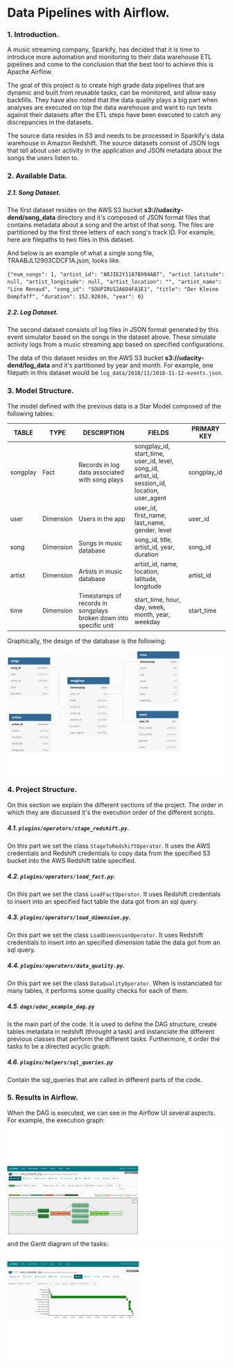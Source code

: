 # Data Pipelines with Airflow.
### 1. Introduction.

A music streaming company, Sparkify, has decided that it is time to introduce more automation and monitoring to their data warehouse ETL pipelines and come to the conclusion that the best tool to achieve this is Apache Airflow.

The goal of this project is to create high grade data pipelines that are dynamic and built from reusable tasks, can be monitored, and allow easy backfills. They have also noted that the data quality plays a big part when analyses are executed on top the data warehouse and want to run tests against their datasets after the ETL steps have been executed to catch any discrepancies in the datasets.

The source data resides in S3 and needs to be processed in Sparkify's data warehouse in Amazon Redshift. The source datasets consist of JSON logs that tell about user activity in the application and JSON metadata about the songs the users listen to.

### 2. Available Data.

##### 2.1. Song Dataset.

The first dataset resides on the AWS S3 bucket **s3://udacity-dend/song_data** directory and it's composed of JSON format files that contains metadata about a song and the artist of that song. The files are partitioned by the first three letters of each song's track ID. For example, here are filepaths to two files in this dataset.

And below is an example of what a single song file, TRAABJL12903CDCF1A.json, looks like.

`{"num_songs": 1, "artist_id": "ARJIE2Y1187B994AB7", "artist_latitude": null, "artist_longitude": null, "artist_location": "", "artist_name": "Line Renaud", "song_id": "SOUPIRU12A6D4FA1E1", "title": "Der Kleine Dompfaff", "duration": 152.92036, "year": 0}`

##### 2.2. Log Dataset.

The second dataset consists of log files in JSON format generated by this event simulator based on the songs in the dataset above. These simulate activity logs from a music streaming app based on specified configurations.

The data of this dataset resides on the AWS S3 bucket **s3://udacity-dend/log_data** and it's partitioned by year and month. For example, one filepath in this dataset would be `log_data/2018/11/2018-11-12-events.json`.

### 3. Model Structure.

The model defined with the previous data is a Star Model composed of the following tables:

| TABLE | TYPE | DESCRIPTION | FIELDS | PRIMARY KEY |
|----------|-----------|-------------------------------------------------------------------|------------------------------------------------------------------------------------------------|-------------|
| songplay | Fact | Records in log data associated with song plays | songplay_id, start_time, user_id, level, song_id, artist_id, session_id, location, user_agent  | songplay_id |
| user | Dimension | Users in the app | user_id, first_name, last_name, gender, level | user_id |
| song | Dimension | Songs in music database | song_id, title, artist_id, year, duration | song_id |
| artist | Dimension | Artists in music database | artist_id, name, location, latitude, longitude | artist_id |
| time | Dimension | Timestamps of records in songplays broken down into specific unit | start_time, hour, day, week, month, year, weekday | start_time |

Graphically, the design of the database is the following:

![image info](./images/database.png)


### 4. Project Structure.

On this section we explain the different sections of the project. The order in which they are discussed it's the execution order of the different scripts.

##### 4.1. `plugins/operators/stage_redshift.py`.

On this part we set the class `StageToRedshiftOperator`. It uses the AWS credentials and Redshift credentials to copy data from the specified S3 bucket into the AWS Redshift table specified.

##### 4.2. `plugins/operators/load_fact.py`.

On this part we set the class `LoadFactOperator`. It uses Redshift credentials to insert into an specified fact table the data got from an sql query.

##### 4.3. `plugins/operators/load_dimension.py`.

On this part we set the class `LoadDimensionOperator`. It uses Redshift credentials to insert into an specified dimension table the data got from an sql query.


##### 4.4. `plugins/operators/data_quality.py`. 

On this part we set the class `DataQualityOperator`. When is instanciated for many tables, it performs some quality checks for each of them.

##### 4.5. `dags/udac_example_dag.py`

Is the main part of the code. It is used to define the DAG structure, create tables metadata in redshift (throught a task) and instanciate the different previous classes that perform the different tasks. Furthermore, it order the tasks to be a directed acyclic graph. 

##### 4.6. `plugins/helpers/sql_queries.py`
Contain the sql_queries that are called in different parts of the code.

### 5. Results in Airflow.

When the DAG is executed, we can see in the Airflow UI several aspects. For example, the execution graph:
![image info](./images/Graph_tasks.png)
and the Gantt diagram of the tasks:
![image info](./images/Gantt_tasks.png)

